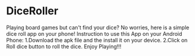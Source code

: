# DiceRoller
Playing board games but can't find your dice? No worries, here is a simple dice roll app on your phone!
Instruction to use this App on your Android Phone:
1.Download the apk file and the install it on your device.
2.Click on  Roll dice button to roll the dice.
Enjoy Playing!!!
